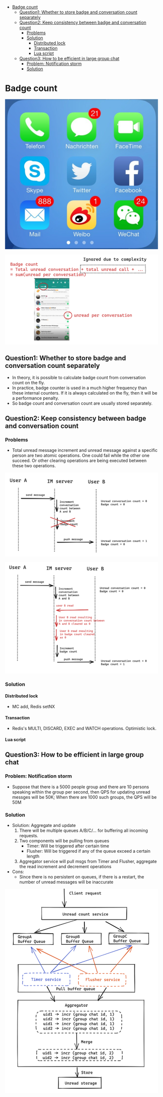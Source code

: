 - [Badge count](#badge-count)
  - [Question1: Whether to store badge and conversation count separately](#question1-whether-to-store-badge-and-conversation-count-separately)
  - [Question2: Keep consistency between badge and conversation count](#question2-keep-consistency-between-badge-and-conversation-count)
    - [Problems](#problems)
    - [Solution](#solution)
      - [Distributed lock](#distributed-lock)
      - [Transaction](#transaction)
      - [Lua script](#lua-script)
  - [Question3: How to be efficient in large group chat](#question3-how-to-be-efficient-in-large-group-chat)
    - [Problem: Notification storm](#problem-notification-storm)
    - [Solution](#solution-1)

# Badge count

![](../.gitbook/assets/Im_badge_count.png)

![](../.gitbook/assets/Im_badge_count_conversation.png)

## Question1: Whether to store badge and conversation count separately
* In theory, it is possible to calculate badge count from conversation count on the fly. 
* In practice, badge counter is used in a much higher frequency than these internal counters. If it is always calculated on the fly, then it will be a performance penalty. 
* So badge count and conversation count are usually stored separately. 

## Question2: Keep consistency between badge and conversation count
### Problems
* Total unread message increment and unread message against a specific person are two atomic operations. One could fail while the other one succeed. Or other clearing operations are being executed between these two operations.

![](../.gitbook/assets/im_badgeCount_inconsistency_scenario_1.png)

![](../.gitbook/assets/im_badgeCount_inconsistency_scenario_2.png)

### Solution
#### Distributed lock
* MC add, Redis setNX

#### Transaction
* Redis's MULTI, DISCARD, EXEC and WATCH operations. Optimistic lock.

#### Lua script

## Question3: How to be efficient in large group chat
### Problem: Notification storm
* Suppose that there is a 5000 people group and there are 10 persons speaking within the group per second, then QPS for updating unread messges will be 50K; When there are 1000 such groups, the QPS will be 50M

### Solution
* Solution: Aggregate and update
  1. There will be multiple queues A/B/C/... for buffering all incoming requests.
  2. Two components will be pulling from queues
     * Timer: Will be triggered after certain time
     * Flusher: Will be triggered if any of the queue exceed a certain length
  3. Aggregator service will pull msgs from Timer and Flusher, aggregate the read increment and decrement operations
* Cons:
  * Since there is no persistent on queues, if there is a restart, the number of unread messages will be inaccurate

![](../.gitbook/assets/im_badgeCount_aggregator.png)

